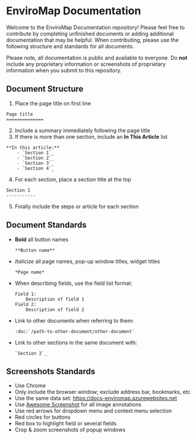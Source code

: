 # EnviroMap Documentation

Welcome to the EnviroMap Documentation repository! Please feel free to contribute by completing unfinished documents or adding additional documentation that may be helpful. When contributing, please use the following structure and standards for all documents.

Please note, all documentation is public and available to everyone. Do **not** include any proprietary information or screenshots of proprietary information when you submit to this repository.

## Document Structure

1. Place the page title on first line

  ```
  Page title
  ==============
  ```

2. Include a summary immediately following the page title
3. If there is more than one section, include an **In This Article** list

  ```
  **In this article:**
	  - `Section 1`_
	  - `Section 2`_
	  - `Section 3`_
	  - `Section 4`_
  ```

4. For each section, place a section title at the top

  ```
  Section 1
  -----------
  ```

5. Finally include the steps or article for each section

## Document Standards
- **Bold** all button names
  
  ```
  **Button name**
  ```
  
- *Italicize* all page names, pop-up window titles, widget titles
  
  ```
  *Page name*
  ```
  
- When describing fields, use the field list format:

  ```
  Field 1:
      Description of field 1
  Field 2:
      Description of field 2
  ```

- Link to other documents when referring to them:

  ```
  :doc:`/path-to-other-document/other-document`
  ```

- Link to other sections in the same document with: 

  ```
  `Section 2`_
  ```

## Screenshots Standards

- Use Chrome
- Only include the browser window; exclude address bar, bookmarks, etc
- Use the same data set: https://docs-enviromap.azurewebsites.net
- Use [Awesome Screenshot](https://chrome.google.com/webstore/detail/awesome-screenshot-screen/nlipoenfbbikpbjkfpfillcgkoblgpmj/related)  for all image annotations
- Use red arrows for dropdown menu and context menu selection 
- Red circles for buttons
- Red box to highlight field or several fields
- Crop & zoom screenshots of popup windows
